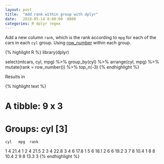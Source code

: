 ```yaml
---
layout: post
title:  "Add rank within group with dplyr"
date:   2018-05-14 8:00:00 -0800
categories: R dplyr regex
---
```


Add a new column `rank`, which is the rank according to `mpg` for each of the cars in each `cyl` group.
Using [row_number](https://dplyr.tidyverse.org/reference/ranking.html) within each group.

{% highlight R %}
library(dplyr)

select(mtcars, cyl, mpg) %>%
  group_by(cyl) %>%
  arrange(cyl, mpg) %>%
  mutate(rank = row_number()) %>%
  top_n(-3)
{% endhighlight %}

Results in

{% highlight text %}
# A tibble: 9 x 3
# Groups:   cyl [3]
    cyl   mpg  rank
  <dbl> <dbl> <int>
1     4  21.4     1
2     4  21.5     2
3     4  22.8     3
4     6  17.8     1
5     6  18.1     2
6     6  19.2     3
7     8  10.4     1
8     8  10.4     2
9     8  13.3     3
{% endhighlight %}
